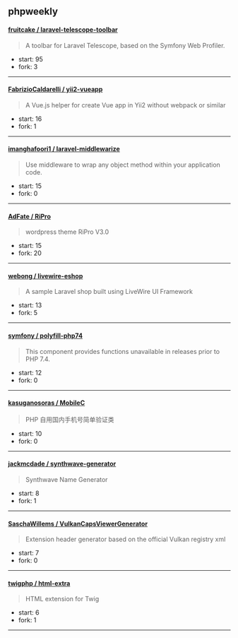 ## phpweekly

#### [fruitcake / laravel-telescope-toolbar](https://github.com/fruitcake/laravel-telescope-toolbar)

> A toolbar for Laravel Telescope, based on the Symfony Web Profiler.

+ start: 95
+ fork: 3

----


#### [FabrizioCaldarelli / yii2-vueapp](https://github.com/FabrizioCaldarelli/yii2-vueapp)

> A Vue.js helper for create Vue app in Yii2 without webpack or similar

+ start: 16
+ fork: 1

----


#### [imanghafoori1 / laravel-middlewarize](https://github.com/imanghafoori1/laravel-middlewarize)

> Use middleware to wrap any object method within your application code.

+ start: 15
+ fork: 0

----


#### [AdFate / RiPro](https://github.com/AdFate/RiPro)

> wordpress  theme RiPro V3.0

+ start: 15
+ fork: 20

----


#### [webong / livewire-eshop](https://github.com/webong/livewire-eshop)

> A sample Laravel shop built using LiveWire UI Framework

+ start: 13
+ fork: 5

----


#### [symfony / polyfill-php74](https://github.com/symfony/polyfill-php74)

> This component provides functions unavailable in releases prior to PHP 7.4.

+ start: 12
+ fork: 0

----


#### [kasuganosoras / MobileC](https://github.com/kasuganosoras/MobileC)

> PHP 自用国内手机号简单验证类

+ start: 10
+ fork: 0

----


#### [jackmcdade / synthwave-generator](https://github.com/jackmcdade/synthwave-generator)

> Synthwave Name Generator

+ start: 8
+ fork: 1

----


#### [SaschaWillems / VulkanCapsViewerGenerator](https://github.com/SaschaWillems/VulkanCapsViewerGenerator)

> Extension header generator based on the official Vulkan registry xml

+ start: 7
+ fork: 0

----


#### [twigphp / html-extra](https://github.com/twigphp/html-extra)

> HTML extension for Twig

+ start: 6
+ fork: 1

----


